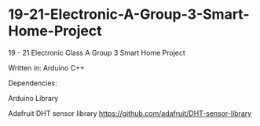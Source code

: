 # 19-21-Electronic-A-Group-3-Smart-Home-Project

19 - 21 Electronic Class A Group 3 Smart Home Project

Written in: Arduino C++

Dependencies: 

Arduino Library

Adafruit DHT sensor library https://github.com/adafruit/DHT-sensor-library
